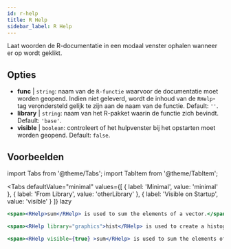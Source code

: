 ```yaml
---
id: r-help
title: R Help
sidebar_label: R Help
---
```


Laat woorden de R-documentatie in een modaal venster ophalen wanneer er op wordt geklikt.

## Opties

* __func__ | `string`: naam van de `R-functie` waarvoor de documentatie moet worden geopend. Indien niet geleverd, wordt de inhoud van de `RHelp`-tag verondersteld gelijk te zijn aan de naam van de functie. Default: `''`.
* __library__ | `string`: naam van het R-pakket waarin de functie zich bevindt. Default: `'base'`.
* __visible__ | `boolean`: controleert of het hulpvenster bij het opstarten moet worden geopend. Default: `false`.


## Voorbeelden

import Tabs from '@theme/Tabs';
import TabItem from '@theme/TabItem';

<Tabs
    defaultValue="minimal"
    values={[
        { label: 'Minimal', value: 'minimal' },
        { label: 'From Library', value: 'otherLibrary' },
        { label: 'Visible on Startup', value: 'visible' }
    ]}
    lazy
>

<TabItem value="minimal" >

```jsx live
<span><RHelp>sum</RHelp> is used to sum the elements of a vector.</span>
```

</TabItem>

<TabItem value="otherLibrary" >

```jsx live
<span><RHelp library="graphics">hist</RHelp> is used to create a histogram.</span>
```

</TabItem>

<TabItem value="visible" >

```jsx live
<span><RHelp visible={true} >sum</RHelp> is used to sum the elements of a vector.</span>
```

</TabItem>

</Tabs>
